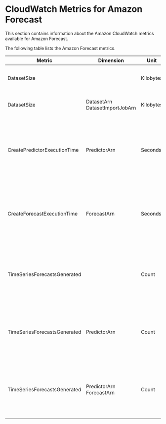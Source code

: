 # CloudWatch Metrics for Amazon Forecast<a name="cloudwatch-metrics"></a>

This section contains information about the Amazon CloudWatch metrics available for Amazon Forecast\. 

The following table lists the Amazon Forecast metrics\.


| Metric | Dimension | Unit | Statistics | Description | 
| --- | --- | --- | --- | --- | 
| DatasetSize |  | Kilobytes | Average, Sum, Min, Max | The total size of the datasets imported by Amazon Forecast into the customer's account\. | 
| DatasetSize |  DatasetArn DatasetImportJobArn  | Kilobytes | Average, Sum | The size of the dataset imported by the [CreateDatasetImportJob](API_CreateDatasetImportJob.md) operation\. | 
| CreatePredictorExecutionTime |  PredictorArn  | Seconds | Average, Sum | The time taken for training, inference, and metrics for a specific predictor\. Amazon Forecast normalizes the compute costs to a c5\.xlarge instance to arrive at the number of hours consumed by the training job\. | 
| CreateForecastExecutionTime |  ForecastArn  | Seconds | Average, Sum | The time taken for training and inference during forecast generation\. Amazon Forecast normalizes the compute costs to a c5\.xlarge instance to arrive at the number of hours consumed by the training job\. | 
| TimeSeriesForecastsGenerated |  | Count | Average, Sum, Min, Max | The number of unique time series forecasts generated for each quantile across all predictors in the account\. Forecasts are billed to the nearest 1000 and charged on a per 1,000 basis\. | 
| TimeSeriesForecastsGenerated |  PredictorArn  | Count | Average, Sum, Min, Max | The number of unique time series forecasts generated for each quantile across all predictors in the account\. Forecasts are billed to the nearest 1,000 and charged on a per 1,000 basis\. | 
| TimeSeriesForecastsGenerated |  PredictorArn ForecastArn  | Count | Average, Sum, Min, Max | The number of unique time series forecasts generated for each quantile across all predictors in the account\. Forecasts are billed to the nearest 1,000 and charged on a per 1,000 basis\. | 